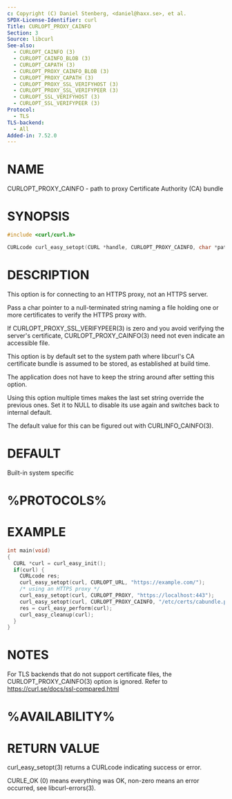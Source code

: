 ```yaml
---
c: Copyright (C) Daniel Stenberg, <daniel@haxx.se>, et al.
SPDX-License-Identifier: curl
Title: CURLOPT_PROXY_CAINFO
Section: 3
Source: libcurl
See-also:
  - CURLOPT_CAINFO (3)
  - CURLOPT_CAINFO_BLOB (3)
  - CURLOPT_CAPATH (3)
  - CURLOPT_PROXY_CAINFO_BLOB (3)
  - CURLOPT_PROXY_CAPATH (3)
  - CURLOPT_PROXY_SSL_VERIFYHOST (3)
  - CURLOPT_PROXY_SSL_VERIFYPEER (3)
  - CURLOPT_SSL_VERIFYHOST (3)
  - CURLOPT_SSL_VERIFYPEER (3)
Protocol:
  - TLS
TLS-backend:
  - All
Added-in: 7.52.0
---
```


# NAME

CURLOPT_PROXY_CAINFO - path to proxy Certificate Authority (CA) bundle

# SYNOPSIS

~~~c
#include <curl/curl.h>

CURLcode curl_easy_setopt(CURL *handle, CURLOPT_PROXY_CAINFO, char *path);
~~~

# DESCRIPTION

This option is for connecting to an HTTPS proxy, not an HTTPS server.

Pass a char pointer to a null-terminated string naming a file holding one or
more certificates to verify the HTTPS proxy with.

If CURLOPT_PROXY_SSL_VERIFYPEER(3) is zero and you avoid verifying the
server's certificate, CURLOPT_PROXY_CAINFO(3) need not even indicate an
accessible file.

This option is by default set to the system path where libcurl's CA
certificate bundle is assumed to be stored, as established at build time.

The application does not have to keep the string around after setting this
option.

Using this option multiple times makes the last set string override the
previous ones. Set it to NULL to disable its use again and switches back to
internal default.

The default value for this can be figured out with CURLINFO_CAINFO(3).

# DEFAULT

Built-in system specific

# %PROTOCOLS%

# EXAMPLE

~~~c
int main(void)
{
  CURL *curl = curl_easy_init();
  if(curl) {
    CURLcode res;
    curl_easy_setopt(curl, CURLOPT_URL, "https://example.com/");
    /* using an HTTPS proxy */
    curl_easy_setopt(curl, CURLOPT_PROXY, "https://localhost:443");
    curl_easy_setopt(curl, CURLOPT_PROXY_CAINFO, "/etc/certs/cabundle.pem");
    res = curl_easy_perform(curl);
    curl_easy_cleanup(curl);
  }
}
~~~

# NOTES

For TLS backends that do not support certificate files, the
CURLOPT_PROXY_CAINFO(3) option is ignored. Refer to
https://curl.se/docs/ssl-compared.html

# %AVAILABILITY%

# RETURN VALUE

curl_easy_setopt(3) returns a CURLcode indicating success or error.

CURLE_OK (0) means everything was OK, non-zero means an error occurred, see
libcurl-errors(3).
